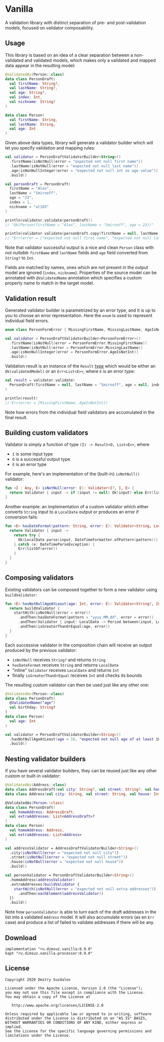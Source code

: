 # Vanilla

A validation library with distinct separation of pre- and post-validation models, focused on validator composability.

## Usage

This library is based on an idea of a clear separation between a non-validated and validated models,
which makes only a validated and mapped data appear in the resulting model:

```kotlin
@ValidatedAs(Person::class)
data class PersonDraft(
  val firstName: String?,
  val lastName: String?,
  val age: String?,
  val index: Int,
  val nickname: String?
)

data class Person(
  val firstName: String,
  val lastName: String,
  val age: Int
)
```

Given above data types, library will generate a validator builder which will let you specify validation and mapping rules:

```kotlin
val validator = PersonDraftValidatorBuilder<String>()
  .firstName(isNotNull(error = "expected not null first name"))
  .lastName(isNotNull(error = "expected not null last name"))
  .age(isNonNullInteger(error = "expected not null int as age value"))
  .build()

val personDraft = PersonDraft(
  firstName = "Alex",
  lastName = "Smirnoff",
  age = "23",
  index = 1,
  nickname = "al183"
)

println(validator.validate(personDraft))
// "Ok(Person(firstName = "Alex", lastName = "Smirnoff", age = 23))"

println(validator.validate(personDraft.copy(firstName = null, lastName = null)))
// "Err(error = ["expected not null first name", "expected not null last name"])"
```

Note that validator successful output is a nice and clean `Person` class with _not nullable_ `firstName` and `lastName`
fields and `age` field converted from `String?` to `Int`.

Fields are matched by names, ones which are not present in the output model are ignored (`index`, `nickname`).
Properties of the source model can be annotated with `@ValidatedName` annotation which specifies a custom property name
to match in the target model.

## Validation result

Generated validator builder is parametrized by an error type, and it is up to you to choose an error representation.
Here the `enum` is used to represent individual field errors.

```kotlin
enum class PersonFormError { MissingFirstName, MissingLastName, AgeIsNotInt }

val validator = PersonDraftValidatorBuilder<PersonFormError>()
  .firstName(isNotNull(error = PersonFormError.MissingFirstName))
  .lastName(isNotNull(error = PersonFormError.MissingLastName))
  .age(isNonNullInteger(error = PersonFormError.AgeIsNotInt))
  .build()
```

Validation result is an instance of the `Result` [type](https://github.com/michaelbull/kotlin-result) which would be either an `Ok(validatedModel)` or an `Err<List<E>>`,
where `E` is an error type:

```kotlin
val result = validator.validate(
  PersonDraft(firstName = null, lastName = "Smirnoff", age = null, index = 1, nickname = null)
)

println(result)
// Err(error = [MissingFirstName, AgeIsNotInt])
```

Note how errors from the individual field validators are accumulated in the final result.

## Building custom validators

Validator is simply a function of type `(I) -> Result<O, List<E>>`, where

* `I` is some input type
* `O` is a successful output type
* `E` is an error type

For example, here's an implementation of the (built-in) `isNotNull()` validator:

```kotlin
fun <I : Any, E> isNotNull(error: E): Validator<I?, I, E> {
  return Validator { input -> if (input != null) Ok(input) else Err(listOf(error)) }
}
```

Another example: an implementation of a custom validator which either converts `String` input to a `LocalDate`
output or produces an error if conversion fails:

```kotlin
fun <E> hasDateFormat(pattern: String, error: E): Validator<String, LocalDate, E> {
  return Validator { input ->
    return try {
      Ok(LocalDate.parse(input, DateTimeFormatter.ofPattern(pattern)))
    } catch (e: DateTimeParseException) {
      Err(listOf(error))
    }
  }
}
```

## Composing validators

Existing validators can be composed together to form a new validator using `buildValidator`:

```kotlin
fun <E> hasNotNullAgeAtLeast(age: Int, error: E): Validator<String?, Int, E> {
  return buildValidator {
    startWith(isNotNull(error = error))
      .andThen(hasDateFormat(pattern = "yyyy.MM.dd", error = error))
      .andThen(Validator { input: LocalDate -> Period.between(input, LocalDate.now()).years })
      .andThen(isGreaterThanOrEqual(age, error))
  }
}
```

Each successive validator in the composition chain will receive an output produced by the previous validator:

* `isNotNull` receives `String?` and returns `String`
* `hasDateFormat` receives `String` and returns `LocalDate`
* "inline" `Validator` receives `LocalDate` and returns `Int`
* finally `isGreaterThanOrEqual` receives `Int` and checks its bounds

The resulting custom validator can then be used just like any other one:

```kotlin
@ValidatedAs(Person::class)
data class PersonDraft(
  @ValidatedName("age")
  val birthday: String?
)
data class Person(
  val age: Int
)

val validator = PersonDraftValidatorBuilder<String>()
  .hasNotNullAgeAtLeast(age = 18, "expected not null age of at least 18 years old")
  .build()
```

## Nesting validator builders

If you have several validator builders, they can be reused just like any other custom or built-in validator:

```kotlin
@ValidatedAs(Address::class)
data class AddressDraft(val city: String?, val street: String?, val house: Int?)
data class Address(val city: String, val street: String, val house: Int)

@ValidatedAs(Person::class)
data class PersonDraft(
  val homeAddress: AddressDraft,
  val extraAddresses: List<AddressDraft>?
)
data class Person(
  val homeAddress: Address,
  val extraAddresses: List<Address>
)

val addressValidator = AddressDraftValidatorBuilder<String>()
  .city(isNotNull(error = "expected not null city"))
  .street(isNotNull(error = "expected not null street"))
  .house(isNotNull(error = "expected not null house"))
  .build()

val personValidator = PersonDraftValidatorBuilder<String>()
  .homeAddress(addressValidator)
  .extraAddresses(buildValidator {
    startWith(isNotNull(error = "expected not null extra addresses"))
      .andThen(eachElement(addressValidator))
  })
  .build()
```

Note how `personValidator` is able to turn each of the draft addresses in the list into a validated `Address` model.
It will also accumulate errors (as en `Err` case) and produce a list of failed to validate addresses if there
will be any.

## Download

```
implementation "ru.dimsuz.vanilla:0.9.0"
kapt "ru.dimsuz.vanilla-processor:0.9.0"
```

## License

```
Copyright 2020 Dmitry Suzdalev

Licensed under the Apache License, Version 2.0 (the "License");
you may not use this file except in compliance with the License.
You may obtain a copy of the License at

   http://www.apache.org/licenses/LICENSE-2.0

Unless required by applicable law or agreed to in writing, software
distributed under the License is distributed on an "AS IS" BASIS,
WITHOUT WARRANTIES OR CONDITIONS OF ANY KIND, either express or implied.
See the License for the specific language governing permissions and
limitations under the License.
```
